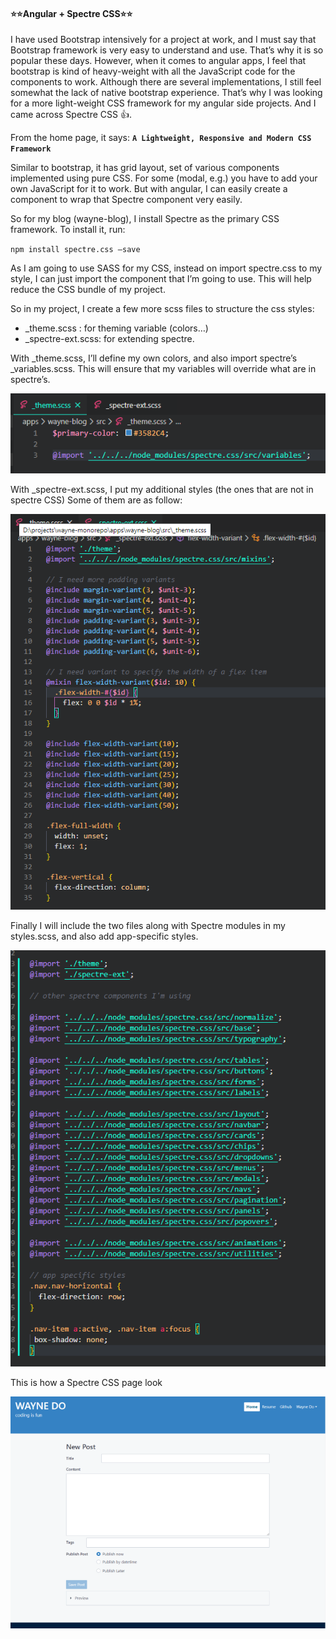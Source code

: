 #### ⭐⭐Angular + Spectre CSS⭐⭐

I have used Bootstrap intensively for a project at work, and I must say that Bootstrap framework is very easy to understand and use. That’s why it is so popular these days. However, when it comes to angular apps, I feel that bootstrap is kind of heavy-weight with all the JavaScript code for the components to work. Although there are several implementations, I still feel somewhat the lack of native bootstrap experience. That’s why I was looking for a more light-weight CSS framework for my angular side projects. And I came across Spectre CSS 👍.

From the home page, it says:
**```A Lightweight, Responsive and Modern CSS Framework```**

Similar to bootstrap, it has grid layout, set of various components implemented using pure CSS. For some (modal, e.g.) you have to add your own JavaScript for it to work. But with angular, I can easily create a component to wrap that Spectre component very easily.

So for my blog (wayne-blog), I install Spectre as the primary CSS framework.
To install it, run:

`npm install spectre.css –save`

As I am going to use SASS for my CSS, instead on import spectre.css to my style, I can just import the component that I’m going to use. This will help reduce the CSS bundle of my project.

So in my project, I create a few more scss files to structure the css styles:

 - _theme.scss  : for theming variable (colors…)
 - _spectre-ext.scss: for extending spectre.
 
With _theme.scss, I’ll define my own colors, and also import spectre’s _variables.scss. This will ensure that my variables will override what are in spectre’s.

![enter image description here](https://github.com/dothnguyen/wayne-monorepo/blob/blog-posts/blog-resources/post2/1.png?raw=true)

With _spectre-ext.scss, I put my additional styles (the ones that are not in spectre CSS)
Some of them are as follow:

![enter image description here](https://github.com/dothnguyen/wayne-monorepo/blob/blog-posts/blog-resources/post2/2.png?raw=true)

Finally I will include the two files along with Spectre modules in my styles.scss, and also add app-specific styles.

![enter image description here](https://github.com/dothnguyen/wayne-monorepo/blob/blog-posts/blog-resources/post2/3.png?raw=true)

This is how a Spectre CSS page look

![enter image description here](https://github.com/dothnguyen/wayne-monorepo/blob/blog-posts/blog-resources/post2/4%20%28Small%29.png?raw=true)
